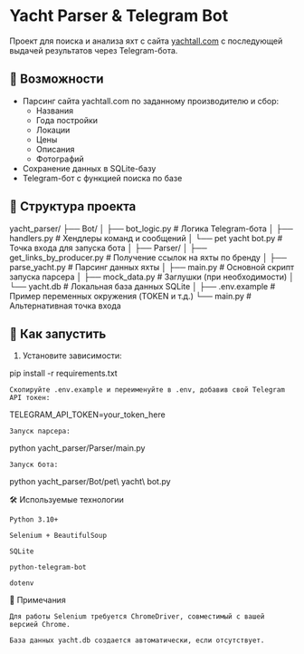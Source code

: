 # Yacht Parser & Telegram Bot

Проект для поиска и анализа яхт с сайта [yachtall.com](https://www.yachtall.com/) с последующей выдачей результатов через Telegram-бота.

## 🧭 Возможности

- Парсинг сайта yachtall.com по заданному производителю и сбор:
  - Названия
  - Года постройки
  - Локации
  - Цены
  - Описания
  - Фотографий
- Сохранение данных в SQLite-базу
- Telegram-бот с функцией поиска по базе

## 📁 Структура проекта

yacht_parser/
├── Bot/
│ ├── bot_logic.py # Логика Telegram-бота
│ ├── handlers.py # Хендлеры команд и сообщений
│ └── pet yacht bot.py # Точка входа для запуска бота
│
├── Parser/
│ ├── get_links_by_producer.py # Получение ссылок на яхты по бренду
│ ├── parse_yacht.py # Парсинг данных яхты
│ ├── main.py # Основной скрипт запуска парсера
│ ├── mock_data.py # Заглушки (при необходимости)
│ └── yacht.db # Локальная база данных SQLite
│
├── .env.example # Пример переменных окружения (TOKEN и т.д.)
└── main.py # Альтернативная точка входа

## 🚀 Как запустить

1. Установите зависимости:


pip install -r requirements.txt

    Скопируйте .env.example и переименуйте в .env, добавив свой Telegram API токен:

TELEGRAM_API_TOKEN=your_token_here

    Запуск парсера:

python yacht_parser/Parser/main.py

    Запуск бота:

python yacht_parser/Bot/pet\ yacht\ bot.py

🛠️ Используемые технологии

    Python 3.10+

    Selenium + BeautifulSoup

    SQLite

    python-telegram-bot

    dotenv

📌 Примечания

    Для работы Selenium требуется ChromeDriver, совместимый с вашей версией Chrome.

    База данных yacht.db создается автоматически, если отсутствует.